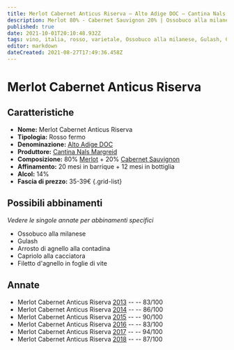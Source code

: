 ```yaml
---
title: Merlot Cabernet Anticus Riserva – Alto Adige DOC – Cantina Nals Margreid – Alto Adige (IT) – 35-39€ – 2★-5★
description: Merlot 80% - Cabernet Sauvignon 20% | Ossobuco alla milanese – Gulash – Arrosto di agnello alla contadina – Capriolo alla cacciatora – Filetto d'agnello in foglie di vite
published: true
date: 2021-10-01T20:10:48.932Z
tags: vino, italia, rosso, varietale, Ossobuco alla milanese, Gulash, Capriolo alla cacciatora, Arrosto di Alimento | agnello, Aromatizzazione | alla contadina, Alimento-dettagli | filetto, Aromatizzazione | in foglie di vite, Merlot, Regione Vino | Alto-Adige, Valutazioni | 5 stelle, Prezzi | 35-39€
editor: markdown
dateCreated: 2021-08-27T17:49:36.458Z
---
```


# Merlot Cabernet Anticus Riserva

## Caratteristiche
- **Nome:** Merlot Cabernet Anticus Riserva
- **Tipologia:** Rosso fermo 
- **Denominazione:** [Alto Adige DOC](/denominazioni/Italia/Alto-Adige/DOC/Alto-Adige)
- **Produttore:** [Cantina Nals Margreid](/produttori/Italia/Alto-Adite/Cantina-Nals-Margreid) 
- **Composizione:** 80% [Merlot](/vitigni/Francia/bacca-nera/merlot) + 20% [Cabernet Sauvignon](/vitigni/Francia/bacca-nera/cabernet-sauvignon)
- **Affinamento:** 20 mesi in barrique + 12 mesi in bottiglia
- **Alcol:** 14%
- **Fascia di prezzo:** 35-39€
{.grid-list}



## Possibili abbinamenti
*Vedere le singole annate per abbinamenti specifici*

- Ossobuco alla milanese 
- Gulash
- Arrosto di agnello alla contadina
- Capriolo alla cacciatora
- Filetto d'agnello in foglie di vite

## Annate
- Merlot Cabernet Anticus Riserva [2013](vini/italia/Alto-Adige/Cantina-Nals-Margreid/Merlot-Cabernet-Anticus-Riserva/2013) -- <span class="star-2"></span> -- 83/100
- Merlot Cabernet Anticus Riserva [2014](vini/italia/Alto-Adige/Cantina-Nals-Margreid/Merlot-Cabernet-Anticus-Riserva/2014) -- <span class="star-3"></span> -- 86/100
- Merlot Cabernet Anticus Riserva [2015](vini/italia/Alto-Adige/Cantina-Nals-Margreid/Merlot-Cabernet-Anticus-Riserva/2015) -- <span class="star-4"></span> -- 90/100
- Merlot Cabernet Anticus Riserva [2016](vini/italia/Alto-Adige/Cantina-Nals-Margreid/Merlot-Cabernet-Anticus-Riserva/2016) -- <span class="star-2"></span> -- 83/100
- Merlot Cabernet Anticus Riserva [2017](vini/italia/Alto-Adige/Cantina-Nals-Margreid/Merlot-Cabernet-Anticus-Riserva/2017) -- <span class="star-5"></span> -- 94/100
- Merlot Cabernet Anticus Riserva [2018](vini/italia/Alto-Adige/Cantina-Nals-Margreid/Merlot-Cabernet-Anticus-Riserva/2018) -- <span class="star-3"></span> -- 87/100